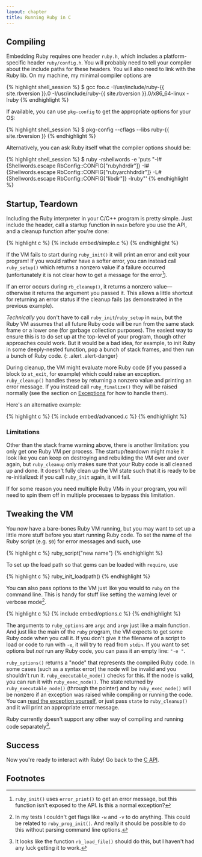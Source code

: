 ```yaml
---
layout: chapter
title: Running Ruby in C
---
```


## Compiling ##

Embedding Ruby requires one header `ruby.h`, which includes a platform-specific
header `ruby/config.h`. You will probably need to tell your compiler about the
include paths for these headers. You will also need to link with the Ruby lib.
On my machine, my minimal compiler options are

{% highlight shell_session %}
$ gcc foo.c -I/usr/include/ruby-{{ site.rbversion }}.0 -I/usr/include/ruby-{{ site.rbversion }}.0/x86_64-linux -lruby
{% endhighlight %}

If available, you can use `pkg-config` to get the appropriate options for your OS:

{% highlight shell_session %}
$ pkg-config --cflags --libs ruby-{{ site.rbversion }}
{% endhighlight %}

Alternatively, you can ask Ruby itself what the compiler options should be:

{% highlight shell_session %}
$ ruby -rshellwords -e 'puts "-I#{Shellwords.escape RbConfig::CONFIG["rubyhdrdir"]} -I#{Shellwords.escape RbConfig::CONFIG["rubyarchhdrdir"]} -L#{Shellwords.escape RbConfig::CONFIG["libdir"]} -lruby"'
{% endhighlight %}

## Startup, Teardown ##

Including the Ruby interpreter in your C/C++ program is pretty simple. Just
include the header, call a startup function in `main` before you use the API,
and a cleanup function after you're done:

{% highlight c %}
{% include embed/simple.c %}
{% endhighlight %}

If the VM fails to start during `ruby_init()` it will print an error and exit
your program! If you would rather have a softer error, you can instead call
`ruby_setup()` which returns a nonzero value if a failure occurred
(unfortunately it is not clear how to get a message for the error[^err]).

If an error occurs during `rb_cleanup()`, it returns a nonzero
value—otherwise it returns the argument you passed it. This allows a
little shortcut for returning an error status if the cleanup fails (as
demonstrated in the previous example).

_Technically_ you don't have to call `ruby_init`/`ruby_setup` in `main`, but the
Ruby VM assumes that all future Ruby code will be run from the same stack frame
or a lower one (for garbage collection purposes). The easiest way to ensure this
is to do set up at the top-level of your program, though other approaches could
work. But it would be a bad idea, for example, to init Ruby in some
deeply-nested function, pop a bunch of stack frames, and then run a bunch of
Ruby code.
{: .alert .alert-danger}

During cleanup, the VM might evaluate more Ruby code (if you passed a block to
`at_exit`, for example) which could raise an exception. `ruby_cleanup()` handles
these by returning a nonzero value and printing an error message. If you instead
call `ruby_finalize()` they will be raised normally (see the section on
[Exceptions](../c#rescue) for how to handle them).

Here's an alternative example:

{% highlight c %}
{% include embed/advanced.c %}
{% endhighlight %}

### Limitations ###

Other than the stack frame warning above, there is another limitation: you only
get one Ruby VM per process. The startup/teardown might make it look like you
can keep on destroying and rebuilding the VM over and over again, but
`ruby_cleanup` only makes sure that your Ruby code is all cleaned up and done.
It doesn't fully clean up the VM state such that it is ready to be
re-initialized: if you call `ruby_init` again, it will fail.

If for some reason you need multiple Ruby VMs in your program, you will need to
spin them off in multiple processes to bypass this limitation.

## Tweaking the VM ##

You now have a bare-bones Ruby VM running, but you may want to set up a little
more stuff before you start running Ruby code. To set the name of the Ruby
script (e.g. `$0`) for error messages and such, use

{% highlight c %}
ruby_script("new name")
{% endhighlight %}

To set up the load path so that gems can be loaded with `require`, use

{% highlight c %}
ruby_init_loadpath()
{% endhighlight %}

You can also pass options to the VM just like you would to `ruby` on the command
line. This is handy for stuff like setting the warning level or verbose
mode[^opt].

{% highlight c %}
{% include embed/options.c %}
{% endhighlight %}

The arguments to `ruby_options` are `argc` and `argv` just like a main function.
And just like the main of the `ruby` program, the VM expects to get some Ruby
code when you call it. If you don't give it the filename of a script to load or
code to run with `-e`, it will try to read from `stdin`. If you want to set
options but _not_ run any Ruby code, you can pass it an empty line: `"-e "`.

`ruby_options()` returns a "node" that represents the compiled Ruby code. In some
cases (such as a syntax error) the node will be invalid and you shouldn't run
it. `ruby_executable_node()` checks for this. If the node is valid, you can run it
with `ruby_exec_node()`. The state returned by `ruby_executable_node()` (through
the pointer) and by `ruby_exec_node()` will be nonzero if an exception was
raised while compiling or running the code. You can [read the exception
yourself](../c#rescue), or just pass `state` to `ruby_cleanup()` and it will
print an appropriate error message.

Ruby currently doesn't support any other way of compiling and running code
separately[^load].

## Success ##

Now you're ready to interact with Ruby! Go back to the [C API](../c).

## Footnotes ##

[^err]: `ruby_init()` uses `error_print()` to get an error message, but this
        function isn't exposed to the API. Is this a normal exception?

[^opt]: In my tests I couldn't get flags like `-w` and `-v` to do anything. This
        could be related to `ruby_prog_init()`. And really it should be possible
        to do this without parsing command line options.

[^load]: It looks like the function `rb_load_file()` should do this, but I
         haven't had any luck getting it to work.
